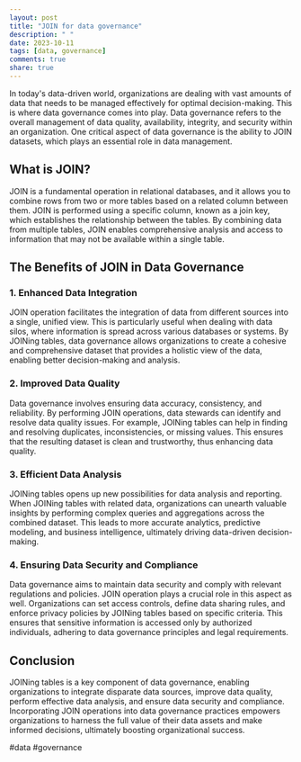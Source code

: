 ```yaml
---
layout: post
title: "JOIN for data governance"
description: " "
date: 2023-10-11
tags: [data, governance]
comments: true
share: true
---
```


In today's data-driven world, organizations are dealing with vast amounts of data that needs to be managed effectively for optimal decision-making. This is where data governance comes into play. Data governance refers to the overall management of data quality, availability, integrity, and security within an organization. One critical aspect of data governance is the ability to JOIN datasets, which plays an essential role in data management.

## What is JOIN?

JOIN is a fundamental operation in relational databases, and it allows you to combine rows from two or more tables based on a related column between them. JOIN is performed using a specific column, known as a join key, which establishes the relationship between the tables. By combining data from multiple tables, JOIN enables comprehensive analysis and access to information that may not be available within a single table.

## The Benefits of JOIN in Data Governance

### 1. Enhanced Data Integration

JOIN operation facilitates the integration of data from different sources into a single, unified view. This is particularly useful when dealing with data silos, where information is spread across various databases or systems. By JOINing tables, data governance allows organizations to create a cohesive and comprehensive dataset that provides a holistic view of the data, enabling better decision-making and analysis.

### 2. Improved Data Quality

Data governance involves ensuring data accuracy, consistency, and reliability. By performing JOIN operations, data stewards can identify and resolve data quality issues. For example, JOINing tables can help in finding and resolving duplicates, inconsistencies, or missing values. This ensures that the resulting dataset is clean and trustworthy, thus enhancing data quality.

### 3. Efficient Data Analysis

JOINing tables opens up new possibilities for data analysis and reporting. When JOINing tables with related data, organizations can unearth valuable insights by performing complex queries and aggregations across the combined dataset. This leads to more accurate analytics, predictive modeling, and business intelligence, ultimately driving data-driven decision-making.

### 4. Ensuring Data Security and Compliance

Data governance aims to maintain data security and comply with relevant regulations and policies. JOIN operation plays a crucial role in this aspect as well. Organizations can set access controls, define data sharing rules, and enforce privacy policies by JOINing tables based on specific criteria. This ensures that sensitive information is accessed only by authorized individuals, adhering to data governance principles and legal requirements.

## Conclusion

JOINing tables is a key component of data governance, enabling organizations to integrate disparate data sources, improve data quality, perform effective data analysis, and ensure data security and compliance. Incorporating JOIN operations into data governance practices empowers organizations to harness the full value of their data assets and make informed decisions, ultimately boosting organizational success.

#data #governance